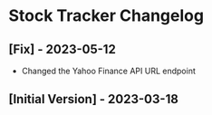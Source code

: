 # Stock Tracker Changelog

## [Fix] - 2023-05-12

- Changed the Yahoo Finance API URL endpoint

## [Initial Version] - 2023-03-18
